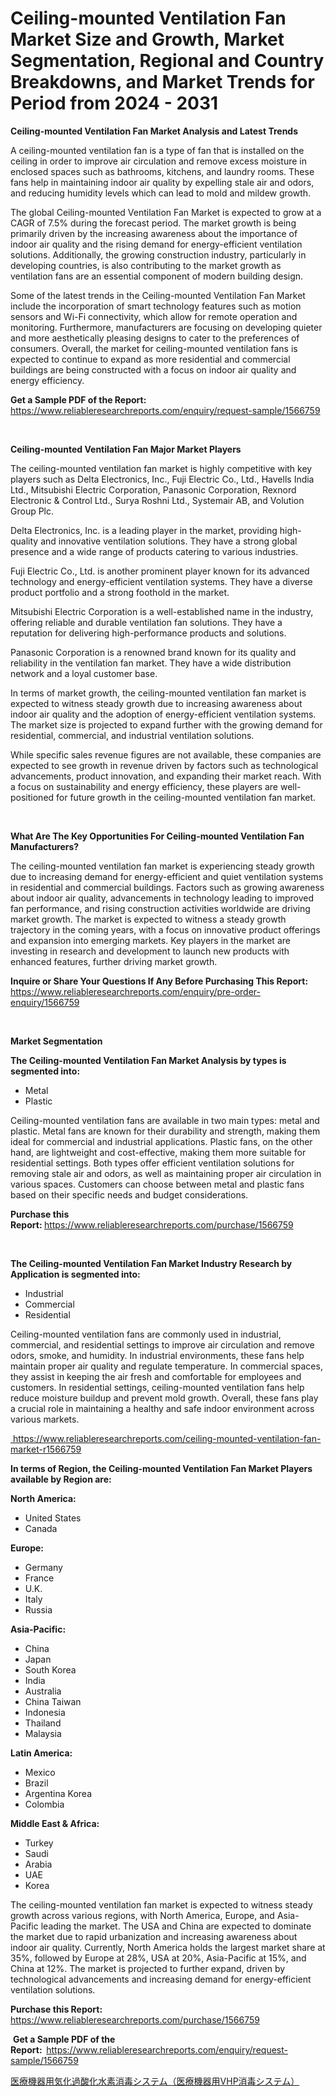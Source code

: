 <p><h1>Ceiling-mounted Ventilation Fan Market Size and Growth, Market Segmentation, Regional and Country Breakdowns, and Market Trends for Period from 2024 -  2031</h1></p><p><strong>Ceiling-mounted Ventilation Fan Market Analysis and Latest Trends</strong></p>
<p><p>A ceiling-mounted ventilation fan is a type of fan that is installed on the ceiling in order to improve air circulation and remove excess moisture in enclosed spaces such as bathrooms, kitchens, and laundry rooms. These fans help in maintaining indoor air quality by expelling stale air and odors, and reducing humidity levels which can lead to mold and mildew growth.</p><p>The global Ceiling-mounted Ventilation Fan Market is expected to grow at a CAGR of 7.5% during the forecast period. The market growth is being primarily driven by the increasing awareness about the importance of indoor air quality and the rising demand for energy-efficient ventilation solutions. Additionally, the growing construction industry, particularly in developing countries, is also contributing to the market growth as ventilation fans are an essential component of modern building design.</p><p>Some of the latest trends in the Ceiling-mounted Ventilation Fan Market include the incorporation of smart technology features such as motion sensors and Wi-Fi connectivity, which allow for remote operation and monitoring. Furthermore, manufacturers are focusing on developing quieter and more aesthetically pleasing designs to cater to the preferences of consumers. Overall, the market for ceiling-mounted ventilation fans is expected to continue to expand as more residential and commercial buildings are being constructed with a focus on indoor air quality and energy efficiency.</p></p>
<p><strong>Get a Sample PDF of the Report:&nbsp;</strong> <a href="https://www.reliableresearchreports.com/enquiry/request-sample/1566759">https://www.reliableresearchreports.com/enquiry/request-sample/1566759</a></p>
<p>&nbsp;</p>
<p><strong>Ceiling-mounted Ventilation Fan Major Market Players</strong></p>
<p><p>The ceiling-mounted ventilation fan market is highly competitive with key players such as Delta Electronics, Inc., Fuji Electric Co., Ltd., Havells India Ltd., Mitsubishi Electric Corporation, Panasonic Corporation, Rexnord Electronic & Control Ltd., Surya Roshni Ltd., Systemair AB, and Volution Group Plc.</p><p>Delta Electronics, Inc. is a leading player in the market, providing high-quality and innovative ventilation solutions. They have a strong global presence and a wide range of products catering to various industries.</p><p>Fuji Electric Co., Ltd. is another prominent player known for its advanced technology and energy-efficient ventilation systems. They have a diverse product portfolio and a strong foothold in the market.</p><p>Mitsubishi Electric Corporation is a well-established name in the industry, offering reliable and durable ventilation fan solutions. They have a reputation for delivering high-performance products and solutions.</p><p>Panasonic Corporation is a renowned brand known for its quality and reliability in the ventilation fan market. They have a wide distribution network and a loyal customer base.</p><p>In terms of market growth, the ceiling-mounted ventilation fan market is expected to witness steady growth due to increasing awareness about indoor air quality and the adoption of energy-efficient ventilation systems. The market size is projected to expand further with the growing demand for residential, commercial, and industrial ventilation solutions.</p><p>While specific sales revenue figures are not available, these companies are expected to see growth in revenue driven by factors such as technological advancements, product innovation, and expanding their market reach. With a focus on sustainability and energy efficiency, these players are well-positioned for future growth in the ceiling-mounted ventilation fan market.</p></p>
<p>&nbsp;</p>
<p><strong>What Are The Key Opportunities For Ceiling-mounted Ventilation Fan Manufacturers?</strong></p>
<p><p>The ceiling-mounted ventilation fan market is experiencing steady growth due to increasing demand for energy-efficient and quiet ventilation systems in residential and commercial buildings. Factors such as growing awareness about indoor air quality, advancements in technology leading to improved fan performance, and rising construction activities worldwide are driving market growth. The market is expected to witness a steady growth trajectory in the coming years, with a focus on innovative product offerings and expansion into emerging markets. Key players in the market are investing in research and development to launch new products with enhanced features, further driving market growth.</p></p>
<p><strong>Inquire or Share Your Questions If Any Before Purchasing This Report:</strong> <a href="https://www.reliableresearchreports.com/enquiry/pre-order-enquiry/1566759">https://www.reliableresearchreports.com/enquiry/pre-order-enquiry/1566759</a></p>
<p>&nbsp;</p>
<p><strong>Market Segmentation</strong></p>
<p><strong>The Ceiling-mounted Ventilation Fan Market Analysis by types is segmented into:</strong></p>
<p><ul><li>Metal</li><li>Plastic</li></ul></p>
<p><p>Ceiling-mounted ventilation fans are available in two main types: metal and plastic. Metal fans are known for their durability and strength, making them ideal for commercial and industrial applications. Plastic fans, on the other hand, are lightweight and cost-effective, making them more suitable for residential settings. Both types offer efficient ventilation solutions for removing stale air and odors, as well as maintaining proper air circulation in various spaces. Customers can choose between metal and plastic fans based on their specific needs and budget considerations.</p></p>
<p><strong>Purchase this Report:&nbsp;</strong><a href="https://www.reliableresearchreports.com/purchase/1566759">https://www.reliableresearchreports.com/purchase/1566759</a></p>
<p>&nbsp;</p>
<p><strong>The Ceiling-mounted Ventilation Fan Market Industry Research by Application is segmented into:</strong></p>
<p><ul><li>Industrial</li><li>Commercial</li><li>Residential</li></ul></p>
<p><p>Ceiling-mounted ventilation fans are commonly used in industrial, commercial, and residential settings to improve air circulation and remove odors, smoke, and humidity. In industrial environments, these fans help maintain proper air quality and regulate temperature. In commercial spaces, they assist in keeping the air fresh and comfortable for employees and customers. In residential settings, ceiling-mounted ventilation fans help reduce moisture buildup and prevent mold growth. Overall, these fans play a crucial role in maintaining a healthy and safe indoor environment across various markets.</p></p>
<p><a href="https://www.reliableresearchreports.com/ceiling-mounted-ventilation-fan-market-r1566759">&nbsp;https://www.reliableresearchreports.com/ceiling-mounted-ventilation-fan-market-r1566759</a></p>
<p><strong>In terms of Region, the Ceiling-mounted Ventilation Fan Market Players available by Region are:</strong></p>
<p>
    <p> <strong> North America: </strong>
        <ul>
            <li>United States</li>
            <li>Canada</li>
        </ul>
        </p> 
    <p> <strong> Europe: </strong>
        <ul>
            <li>Germany</li>
            <li>France</li>
            <li>U.K.</li>
            <li>Italy</li>
            <li>Russia</li>
        </ul>
        </p> 
    <p> <strong> Asia-Pacific: </strong>
        <ul>
            <li>China</li>
            <li>Japan</li>
            <li>South Korea</li>
            <li>India</li>
            <li>Australia</li>
            <li>China Taiwan</li>
            <li>Indonesia</li>
            <li>Thailand</li>
            <li>Malaysia</li>
        </ul>
        </p> 
    <p> <strong> Latin America: </strong>
        <ul>
            <li>Mexico</li>
            <li>Brazil</li>
            <li>Argentina Korea</li>
            <li>Colombia</li>
        </ul>
        </p> 
    <p> <strong> Middle East & Africa: </strong>
        <ul>
            <li>Turkey</li>
            <li>Saudi</li>
            <li>Arabia</li>
            <li>UAE</li>
            <li>Korea</li>
        </ul>
    </p>
    </p>
<p><p>The ceiling-mounted ventilation fan market is expected to witness steady growth across various regions, with North America, Europe, and Asia-Pacific leading the market. The USA and China are expected to dominate the market due to rapid urbanization and increasing awareness about indoor air quality. Currently, North America holds the largest market share at 35%, followed by Europe at 28%, USA at 20%, Asia-Pacific at 15%, and China at 12%. The market is projected to further expand, driven by technological advancements and increasing demand for energy-efficient ventilation solutions.</p></p>
<p><strong>Purchase this Report: </strong><a href="https://www.reliableresearchreports.com/purchase/1566759">https://www.reliableresearchreports.com/purchase/1566759</a></p>
<p>&nbsp;<strong>Get a Sample PDF of the Report:&nbsp;&nbsp;</strong><a href="https://www.reliableresearchreports.com/enquiry/request-sample/1566759">https://www.reliableresearchreports.com/enquiry/request-sample/1566759</a></p>
<p><strong></strong></p>
<p><p><a href="https://github.com/CarlieShields/Market-Research-Report-List-1/blob/main/958392091824.md">医療機器用気化過酸化水素消毒システム（医療機器用VHP消毒システム）</a></p></p>